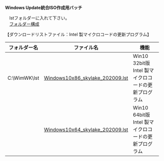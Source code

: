 **Windows Update統合ISO作成用バッチ**  
  
　lstフォルダーに入れて下さい。  
　[フォルダー構成](https://github.com/office-itou/Windows/blob/master/Make_ISO_files/source/skylake/WimWK-tree.txt)  
  
【ダウンロードリストファイル：Intel 製マイクロコードの更新プログラム】  
  
| フォルダー名 | ファイル名                      | 機能                                                 |
| ------------ | ------------------------------- | ---------------------------------------------------- |
| C:\WimWK\lst | [Windows10x86_skylake_202009.lst](https://github.com/office-itou/Windows/blob/master/Make_ISO_files/source/skylake/Windows10x86_skylake_202009.lst) | Win10 32bit版 Intel 製マイクロコードの更新プログラム |
|              | [Windows10x64_skylake_202009.lst](https://github.com/office-itou/Windows/blob/master/Make_ISO_files/source/skylake/Windows10x64_skylake_202009.lst) | Win10 64bit版 Intel 製マイクロコードの更新プログラム |
  
